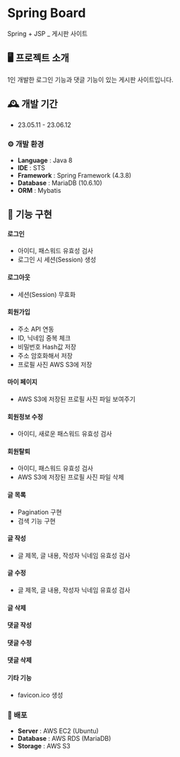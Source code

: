 # Spring Board
Spring + JSP _ 게시판 사이트


## 🖥️ 프로젝트 소개
1인 개발한 로그인 기능과 댓글 기능이 있는 게시판 사이트입니다.


## 🕰️ 개발 기간
* 23.05.11 - 23.06.12

### ⚙️ 개발 환경
- **Language** : Java 8
- **IDE** : STS
- **Framework** : Spring Framework (4.3.8)
- **Database** : MariaDB (10.6.10)
- **ORM** : Mybatis

## 📌 기능 구현
#### 로그인
- 아이디, 패스워드 유효성 검사
- 로그인 시 세션(Session) 생성
#### 로그아웃
- 세션(Session) 무효화
#### 회원가입
- 주소 API 연동
- ID, 닉네임 중복 체크
- 비밀번호 Hash값 저장
- 주소 암호화해서 저장
- 프로필 사진 AWS S3에 저장
#### 마이 페이지
- AWS S3에 저장된 프로필 사진 파일 보여주기
#### 회원정보 수정
- 아이디, 새로운 패스워드 유효성 검사
#### 회원탈퇴
- 아이디, 패스워드 유효성 검사
- AWS S3에 저장된 프로필 사진 파일 삭제
#### 글 목록
- Pagination 구현
- 검색 기능 구현
#### 글 작성
- 글 제목, 글 내용, 작성자 닉네임 유효성 검사
#### 글 수정
- 글 제목, 글 내용, 작성자 닉네임 유효성 검사
#### 글 삭제
#### 댓글 작성
#### 댓글 수정
#### 댓글 삭제
#### 기타 기능
- favicon.ico 생성

### 🚀 배포
- **Server** : AWS EC2 (Ubuntu)
- **Database** : AWS RDS (MariaDB)
- **Storage** : AWS S3
